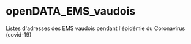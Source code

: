 # openDATA_EMS_vaudois
Listes d'adresses des EMS vaudois pendant l'épidémie du Coronavirus (covid-19)
